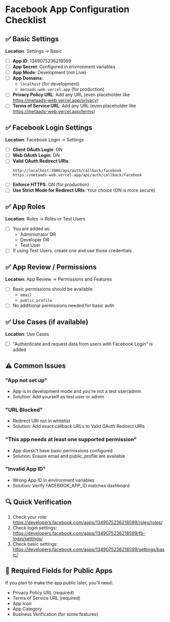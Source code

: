 # Facebook App Configuration Checklist

## ✅ Basic Settings
**Location**: Settings → Basic
- [ ] **App ID**: 1349075236218599
- [ ] **App Secret**: Configured in environment variables
- [ ] **App Mode**: Development (not Live)
- [ ] **App Domains**: 
  - `localhost` (for development)
  - `metaads-web.vercel.app` (for production)
- [ ] **Privacy Policy URL**: Add any URL (even placeholder like https://metaads-web.vercel.app/privacy)
- [ ] **Terms of Service URL**: Add any URL (even placeholder like https://metaads-web.vercel.app/terms)

## ✅ Facebook Login Settings
**Location**: Facebook Login → Settings
- [ ] **Client OAuth Login**: ON
- [ ] **Web OAuth Login**: ON
- [ ] **Valid OAuth Redirect URIs**:
  ```
  http://localhost:3000/api/auth/callback/facebook
  https://metaads-web.vercel.app/api/auth/callback/facebook
  ```
- [ ] **Enforce HTTPS**: ON (for production)
- [ ] **Use Strict Mode for Redirect URIs**: Your choice (ON is more secure)

## ✅ App Roles
**Location**: Roles → Roles or Test Users
- [ ] You are added as:
  - Administrator OR
  - Developer OR
  - Test User
- [ ] If using Test Users, create one and use those credentials

## ✅ App Review / Permissions
**Location**: App Review → Permissions and Features
- [ ] Basic permissions should be available:
  - `email`
  - `public_profile`
- [ ] No additional permissions needed for basic auth

## ✅ Use Cases (if available)
**Location**: Use Cases
- [ ] "Authenticate and request data from users with Facebook Login" is added

## ⚠️ Common Issues

### "App not set up"
- App is in development mode and you're not a test user/admin
- Solution: Add yourself as test user or admin

### "URL Blocked"
- Redirect URI not in whitelist
- Solution: Add exact callback URLs to Valid OAuth Redirect URIs

### "This app needs at least one supported permission"
- App doesn't have basic permissions configured
- Solution: Ensure email and public_profile are available

### "Invalid App ID"
- Wrong App ID in environment variables
- Solution: Verify FACEBOOK_APP_ID matches dashboard

## 🔍 Quick Verification

1. Check your role: https://developers.facebook.com/apps/1349075236218599/roles/roles/
2. Check login settings: https://developers.facebook.com/apps/1349075236218599/fb-login/settings/
3. Check basic settings: https://developers.facebook.com/apps/1349075236218599/settings/basic/

## 📝 Required Fields for Public Apps

If you plan to make the app public later, you'll need:
- Privacy Policy URL (required)
- Terms of Service URL (required)
- App Icon
- App Category
- Business Verification (for some features)